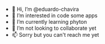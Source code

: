 - 👋 Hi, I’m @eduardo-chavira
- 👀 I’m interested in code some apps
- 🌱 I’m currently learning phyton
- 💞️ I’m not looking to collaborate yet
- 📫 Sorry but you can't reach me yet

<!---
eduardo-chavira/eduardo-chavira is a ✨ special ✨ repository because its `README.md` (this file) appears on your GitHub profile.
You can click the Preview link to take a look at your changes.
--->
